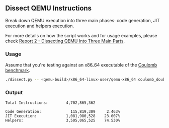 ## Dissect QEMU Instructions

Break down QEMU execution into three main phases: code generation, JIT execution and helpers execution.

For more details on how the script works and for usage examples, please check [Report 2 - Dissecting QEMU Into Three Main Parts](https://ahmedkrmn.github.io/TCG-Continuous-Benchmarking/Dissecting-QEMU-Into-Three-Main-Parts/).

### Usage

Assume that you're testing against an x86_64 executable of the [Coulomb benchmark](https://github.com/ahmedkrmn/TCG-Continuous-Benchmarking/tree/master/benchmakrs/coulomb).

```bash
./dissect.py -- <qemu-build>/x86_64-linux-user/qemu-x86_64 coulomb_double
```

### Output

```
Total Instructions:        4,702,865,362

Code Generation:             115,819,309	 2.463%
JIT Execution:             1,081,980,528	23.007%
Helpers:                   3,505,065,525	74.530%
```
